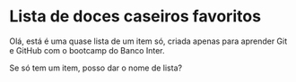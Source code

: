 # Lista de doces caseiros favoritos

Olá, está é uma quase lista de um item só, criada apenas para aprender Git e GitHub com o bootcamp do Banco Inter.

Se só tem um item, posso dar o nome de lista?